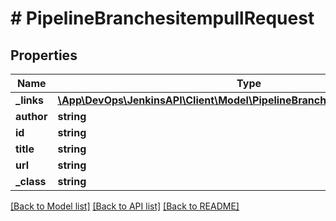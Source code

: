 # # PipelineBranchesitempullRequest

## Properties

Name | Type | Description | Notes
------------ | ------------- | ------------- | -------------
**_links** | [**\App\DevOps\JenkinsAPI\Client\Model\PipelineBranchesitempullRequestlinks**](PipelineBranchesitempullRequestlinks.md) |  | [optional]
**author** | **string** |  | [optional]
**id** | **string** |  | [optional]
**title** | **string** |  | [optional]
**url** | **string** |  | [optional]
**_class** | **string** |  | [optional]

[[Back to Model list]](../../README.md#models) [[Back to API list]](../../README.md#endpoints) [[Back to README]](../../README.md)
